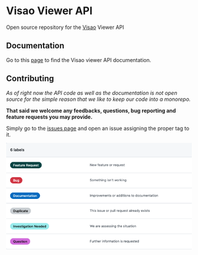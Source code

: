 # Visao Viewer API
Open source repository for the [Visao](https://visao.ca/) Viewer API

## Documentation
Go to this [page](https://developers.visao.ca/docs/intro) to find the
Visao viewer API documentation.

## Contributing
_As of right now the API code as well as the documentation is not open source for
the simple reason that we like to keep our code into a monorepo._

**That said
we welcome any feedbacks, questions, bug reporting and feature requests you may provide.**

Simply go to the [issues page](https://github.com/Technologie-Visao/viewer-api/issues) and open
an issue assigning the proper tag to it.

![issues tags](https://github.com/Technologie-Visao/viewer-api/raw/master/docs/visao_api_issues_tags.png)

